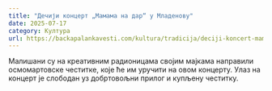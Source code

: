 ```yaml
---
title: "Дечији концерт „Мамама на дар“ у Младенову"
date: 2025-07-17
category: Култура
url: https://backapalankavesti.com/kultura/tradicija/deciji-koncert-mamama-na-dar-u-mladenovu/
---
```


Малишани су на креативним радионицама својим мајкама направили осмомартовске честитке, које ће им уручити на овом концерту. Улаз на концерт је слободан уз добртовољни прилог и купљену честитку.
